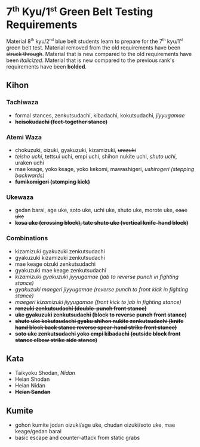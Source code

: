 <!-- markdownlint-disable no-inline-html -->
# 7<sup><small>th</small></sup> Kyu/1<sup><small>st</small></sup> Green Belt Testing Requirements

Material 8<sup><small>th</small></sup> kyu/2<sup><small>nd</small></sup> blue belt students learn to prepare for
the 7<sup><small>th</small></sup> kyu/1<sup><small>st</small></sup> green belt test.
Material removed from the old requirements have been ~~struck through~~.
Material that is new compared to the old requirements have been *italicized*.
Material that is new compared to the previous rank's requirements have been **bolded**.

## Kihon

### Tachiwaza

* formal stances, zenkutsudachi, kibadachi, kokutsudachi, *jiyyugamae*
* ~~**heisokudachi (feet-together stance)**~~

### Atemi Waza

* chokuzuki, oizuki, gyakuzuki, kizamizuki, ~~urazuki~~
* *teisho uchi*, tettsui uchi, empi uchi, shihon nukite uchi, *shuto uchi*, uraken uchi
* mae keage, yoko keage, yoko kekomi, mawashigeri, *ushirogeri (stepping backwards)*
* ~~**fumikomigeri (stomping kick)**~~

### Ukewaza

* gedan barai, age uke, soto uke, uchi uke, shuto uke, morote uke, ~~osae uke~~
* ~~**kosa uke (crossing block), tate shuto uke (vertical knife-hand block)**~~

### Combinations

* kizamizuki gyakuzuki zenkutsudachi
* gyakuzuki kizamizuki zenkutsudachi
* mae keage oizuki zenkutsudachi
* gyakuzuki mae keage zenkutsudachi
* *kizamizuki gyakuzuki jiyyugamae (jab to reverse punch in fighting stance)*
* *gyakuzuki maegeri jiyyugamae (reverse punch to front kick in fighting stance)*
* *maegeri kizamizuki jiyyugamae (front kick to jab in fighting stance)*
* ~~**renzuki zenkutsudachi (double-punch front stance)**~~
* ~~**uke gyakuzuki zenkutsudachi (block to reverse punch front stance)**~~
* ~~**shuto uke kokutsudachi gyaku shihon nukite zenkutsudachi (knife hand block back stance reverse spear-hand strike front stance)**~~
* ~~**soto uke zenkutsudachi yoko empi kibadachi (outside block front stance elbow strike side stance)**~~

## Kata

* Taikyoku Shodan, *Nidan*
* Heian Shodan
* Heian Nidan
* ~~**Heian Sandan**~~

## Kumite

* gohon kumite jodan oizuki/age uke, chudan oizuki/soto uke, mae keage/gedan barai
* basic escape and counter-attack from static grabs
